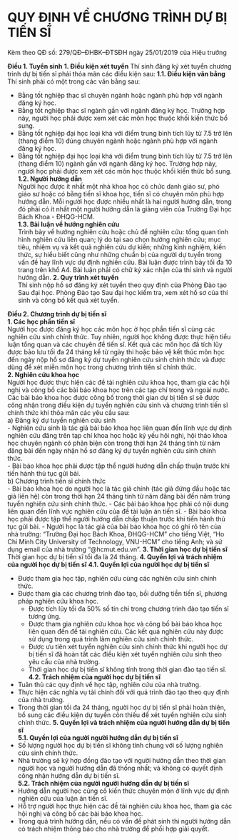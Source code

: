 # QUY ĐỊNH VỀ CHƯƠNG TRÌNH DỰ BỊ TIẾN SĨ
Kèm theo QĐ số: 279/QĐ–ĐHBK–ĐTSĐH ngày 25/01/2019 của Hiệu trưởng

**Điều 1. Tuyển sinh**
**1. Điều kiện xét tuyển**
Thí sinh đăng ký xét tuyển chương trình dự bị tiến sĩ phải thỏa mãn các điều kiện sau:
**1.1. Điều kiện văn bằng**  
Thí sinh phải có một trong các văn bằng sau:  
- Bằng tốt nghiệp thạc sĩ chuyên ngành hoặc ngành phù hợp với ngành đăng ký học.
- Bằng tốt nghiệp thạc sĩ ngành gần với ngành đăng ký học. Trường hợp này, người học phải
được xem xét các môn học thuộc khối kiến thức bổ sung.
- Bằng tốt nghiệp đại học loại khá với điểm trung bình tích lũy từ 7.5 trở lên (thang điểm 10)
đúng chuyên ngành hoặc ngành phù hợp với ngành đăng ký học.
- Bằng tốt nghiệp đại học loại khá với điểm trung bình tích lũy từ 7.5 trở lên (thang điểm 10)
ngành gần với ngành đăng ký học. Trường hợp này, người học phải được xem xét các môn
học thuộc khối kiến thức bổ sung.
**1.2. Người hướng dẫn**  
Người học được ít nhất một nhà khoa học có chức danh giáo sư, phó giáo sư hoặc có bằng
tiến sĩ khoa học, tiến sĩ có chuyên môn phù hợp hướng dẫn. Mỗi người học được nhiều nhất
là hai người hướng dẫn, trong đó phải có ít nhất một người hướng dẫn là giảng viên của
Trường Đại học Bách Khoa - ĐHQG-HCM.  
**1.3. Bài luận về hướng nghiên cứu**  
Trình bày về hướng nghiên cứu hoặc chủ đề nghiên cứu: tổng quan tình hình nghiên cứu liên
quan; lý do tại sao chọn hướng nghiên cứu; mục tiêu, nhiệm vụ và kết quả nghiên cứu dự
kiến; những kinh nghiệm, kiến thức, sự hiểu biết cũng như những chuẩn bị của người dự tuyển
trong vấn đề hay lĩnh vực dự định nghiên cứu. Bài luận được trình bày tối đa 10 trang trên
khổ A4. Bài luận phải có chữ ký xác nhận của thí sinh và người hướng dẫn.
**2. Quy trình xét tuyển**  
Thí sinh nộp hồ sơ đăng ký xét tuyển theo quy định của Phòng Đào tạo Sau đại học. Phòng
Đào tạo Sau đại học kiểm tra, xem xét hồ sơ của thí sinh và công bố kết quả xét tuyển.

**Điều 2. Chương trình dự bị tiến sĩ**  
**1. Các học phần tiến sĩ**  
Người học được đăng ký học các môn học ở học phần tiến sĩ cùng các nghiên cứu sinh chính
thức. Tuy nhiên, người học không được thực hiện tiểu luận tổng quan và các chuyên đề tiến
sĩ. Kết quả các môn học đã tích lũy được bảo lưu tối đa 24 tháng kể từ ngày thi hoặc bảo vệ
kết thúc môn học đến ngày nộp hồ sơ đăng ký dự tuyển nghiên cứu sinh chính thức và được
dùng để xét miễn môn học trong chương trình tiến sĩ chính thức.  
**2. Nghiên cứu khoa học**  
Người học được thực hiện các đề tài nghiên cứu khoa học, tham gia các hội nghị và công bố
các bài báo khoa học trên các tạp chí trong và ngoài nước. Các bài báo khoa học được công
bố trong thời gian dự bị tiến sĩ sẽ được công nhận trong điều kiện dự tuyển nghiên cứu sinh
và chương trình tiến sĩ chính thức khi thỏa mãn các yêu cầu sau:  
  a) Đăng ký dự tuyển nghiên cứu sinh  
    - Nghiên cứu sinh là tác giả bài báo khoa học liên quan đến lĩnh vực dự định nghiên cứu đăng
trên tạp chí khoa học hoặc kỷ yếu hội nghị, hội thảo khoa học chuyên ngành có phản biện còn
trong thời hạn 24 tháng tính từ năm đăng bài đến ngày nhận hồ sơ đăng ký dự tuyển nghiên
cứu sinh chính thức.  
    - Bài báo khoa học phải được tập thể người hướng dẫn chấp thuận trước khi tiến hành thủ tục
gửi bài.  
  b) Chương trình tiến sĩ chính thức  
    - Bài báo khoa học do người học là tác giả chính (tác giả đứng đầu hoặc tác giả liên hệ) còn
trong thời hạn 24 tháng tính từ năm đăng bài đến năm trúng tuyển nghiên cứu sinh chính thức.
    - Các bài báo khoa học phải có nội dung liên quan đến lĩnh vực nghiên cứu của đề tài luận án
tiến sĩ.
    - Bài báo khoa học phải được tập thể người hướng dẫn chấp thuận trước khi tiến hành thủ tục
gửi bài.
    - Người học là tác giả của bài báo khoa học có ghi rõ tên của nhà trường: “Trường Đại học
Bách Khoa, ĐHQG-HCM” cho tiếng Việt, “Ho Chi Minh City University of Technology,
VNU-HCM” cho tiếng Anh; và sử dụng email của nhà trường “@hcmut.edu.vn”.
**3. Thời gian học dự bị tiến sĩ**
Thời gian học dự bị tiến sĩ tối đa là 24 tháng.
**4. Quyền lợi và trách nhiệm của người học dự bị tiến sĩ**
**4.1. Quyền lợi của người học dự bị tiến sĩ**  
  - Được tham gia học tập, nghiên cứu cùng các nghiên cứu sinh chính thức.
  - Được tham gia các chương trình đào tạo, bồi dưỡng tiền tiến sĩ, phương pháp nghiên cứu
khoa học.
    - Được tích lũy tối đa 50% số tín chỉ trong chương trình đào tạo tiến sĩ tương ứng.
    - Được tham gia nghiên cứu khoa học và công bố bài báo khoa học liên quan đến đề tài nghiên
cứu. Các kết quả nghiên cứu này được sử dụng trong quá trình làm nghiên cứu sinh chính
thức.
    - Được ưu tiên xét tuyển nghiên cứu sinh chính thức khi người học dự bị tiến sĩ đã hoàn tất
các điều kiện xét tuyển nghiên cứu sinh theo yêu cầu của nhà trường.
    - Thời gian học dự bị tiến sĩ không tính trong thời gian đào tạo tiến sĩ.
**4.2. Trách nhiệm của người học dự bị tiến sĩ**  
  - Tuân thủ các quy định về học tập, nghiên cứu của nhà trường.
  - Thực hiện các nghĩa vụ tài chính đối với quá trình đào tạo theo quy định của nhà trường.
  - Trong thời gian tối đa 24 tháng, người học dự bị tiến sĩ phải hoàn thiện, bổ sung các điều
kiện dự tuyển còn thiếu để xét tuyển nghiên cứu sinh chính thức.
**5. Quyền lợi và trách nhiệm của người hướng dẫn dự bị tiến sĩ**  
**5.1. Quyền lợi của người người hướng dẫn dự bị tiến sĩ** 
  - Số lượng người học dự bị tiến sĩ không tính chung với số lượng nghiên cứu sinh chính thức.
  - Nhà trường sẽ ký hợp đồng đào tạo với người hướng dẫn theo thời gian người học và người
hướng dẫn đã thống nhất; và không có quyết định công nhận hướng dẫn dự bị tiến sĩ.  
**5.2. Trách nhiệm của người người hướng dẫn dự bị tiến sĩ**  
  - Hướng dẫn người học củng cố kiến thức chuyên môn ở lĩnh vực dự định nghiên cứu của
luận án tiến sĩ.
  - Hỗ trợ người học thực hiện các đề tài nghiên cứu khoa học, tham gia các hội nghị và công
bố các bài báo khoa học.
  - Trong quá trình hướng dẫn, nếu có vấn đề phát sinh thì người hướng dẫn có trách nhiệm
thông báo cho nhà trường để phối hợp giải quyết.










